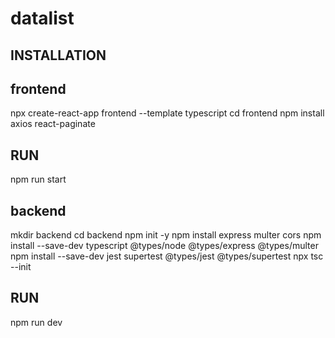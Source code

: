 # datalist




## INSTALLATION
## frontend
npx create-react-app frontend --template typescript
cd frontend
npm install axios react-paginate

## RUN
npm run start


## backend
mkdir backend
cd backend
npm init -y
npm install express multer cors
npm install --save-dev typescript @types/node @types/express @types/multer
npm install --save-dev jest supertest @types/jest @types/supertest
npx tsc --init

## RUN
npm run dev